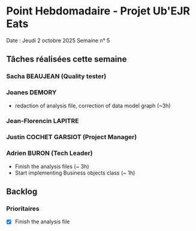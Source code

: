 # Point Hebdomadaire - Projet Ub'EJR Eats

Date : Jeudi 2 octobre 2025
Semaine n° 5

## Tâches réalisées cette semaine

### Sacha BEAUJEAN (Quality tester)


### Joanes DEMORY
- redaction of analysis file, correction of data model graph (~3h)

### Jean-Florencin LAPITRE 


### Justin COCHET GARSIOT (Project Manager)


### Adrien BURON (Tech Leader)
- Finish the analysis files (~ 3h)
- Start implementing Business objects class (~ 1h)

## Backlog

### Prioritaires
- [x] Finish the analysis file
